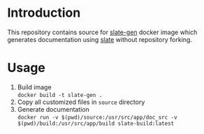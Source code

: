 # Introduction
This repository contains source for [slate-gen](https://hub.docker.com/r/pavlej/slate-gen)
docker image which generates documentation using [slate](https://github.com/slatedocs/slate)
without repository forking.

# Usage
1. Build image  
`docker build -t slate-gen .`
2. Copy all customized files in `source` directory
3. Generate documentation  
`docker run -v $(pwd)/source:/usr/src/app/doc_src -v $(pwd)/build:/usr/src/app/build slate-build:latest`
